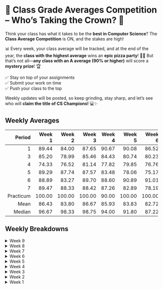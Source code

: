 # 🚀 Class Grade Averages Competition – Who’s Taking the Crown? 🎉  

Think your class has what it takes to be the **best in Computer Science**? The **Class Average Competition** is ON, and the stakes are high!  

📊 Every week, your class average will be tracked, and at the end of the year, the **class with the highest average** wins an **epic pizza party**! 🍕🔥 But that’s not all—**any class with an A average (90% or higher)** will score a **mystery prize**! 🏆  

✅ Stay on top of your assignments  
✅ Submit your work on time  
✅ Push your class to the top  

Weekly updates will be posted, so keep grinding, stay sharp, and let’s see who will **claim the title of CS Champions!** 💻✨  

## Weekly Averages

| Period     | Week 1 | Week 2 | Week 3 | Week 4 | Week 5 | Week 6 | Week 7 | Week 8 | Week 9 | Weekly Rank | Weekly Trend |
| ---------: | -----: | -----: | -----: | -----: | -----: | -----: | -----: | -----: | -----: | :---------: | :----------: |
| 1          | 89.44  | 84.00  | 87.65  | 90.67  |  90.08 |  86.52 |  89.00 |  88.86 |  88.37 | 2           | -0.49        |
| 3          | 85.20  | 78.99  | 85.46  | 84.43  |  80.74 |  80.23 |  79.86 |  76.68 |  79.14 | 3           | +2.46        |
| 4          | 74.33  | 76.52  | 81.14  | 77.82  |  79.85 |  76.76 |  75.45 |  73.91 |  74.11 | 4           | +0.20        | 
| 5          | 89.29  | 87.74  | 87.57  | 83.48  |  78.06 |  75.17 |  73.40 |  69.78 |  69.32 | --          | -0.46        |
| 6          | 88.89  | 83.27  | 89.70  | 88.60  |  90.89 |  91.01 |  90.79 |  90.17 |  90.18 | 1           | +0.01        |
| 7          | 89.47  | 88.33  | 88.42  | 87.26  |  82.89 |  78.19 |  78.83 |  75.47 |  74.10 | --          | -1.37        |
| Practicum  | 100.00 | 100.00 | 100.00 | 90.00  | 100.00 | 100.00 |  95.00 |  93.33 |  98.00 | --          | +4.67        |
| Mean       | 86.43  | 83.80  | 86.67  | 85.93  |  83.83 |  82.72 |  81.58 |  79.75 |  79.74 |             | -0.01        | 
| Median     | 96.67  | 98.33  | 98.75  | 94.00  |  91.80 |  87.22 |  89.36 |  88.13 |  87.91 |             | -0.22        |

## Weekly Breakdowns

<!-- <details>
<summary>Week #</summary>

|   period   | count |  mean  | trend  | std dev |  min   |   25%  |   50%  |   75%  |  max   | % A's |
| :--------: | ----: | -----: | -----: | ------: | -----: | -----: | -----: | -----: | -----: | :---: |
| 1          |  19   |   |   |    |   |    |   |   | 100.00 |  |
| 3          |  26   |   |   |    |   |    |   |   | 100.00 |  |
| 4          |  22   |   |   |    |   |    |   |   | 100.00 |  |
| 5          |  28   |   |   |    |   |    |   |   | 100.00 |  |
| 6          |  28   |   |   |    |   |    |   |   | 100.00 |  |
| 7          |  23   |   |   |    |   |    |   |   | 100.00 |  |
| Practicum  |   5   | 100.00 | ----  |  0.00   | 100.00 | 100.00 | 100.00 | 100.00 | 100.00 | 100.00 |
| Aggregate  | 153   |   |   |    |   |   |   |   | 100.00 |  |

</details> -->

<details>
<summary>Week 9</summary>

|   period   | count |  mean  | trend  | std dev |  min   |   25%  |   50%  |   75%  |  max   |  % A's |
| :--------: | ----: | -----: | -----: | ------: | -----: | -----: | -----: | -----: | -----: | :----: |
| 1          |  19   |  88.37 | -----  | 16.55   |  44.70 |  89.94 |  95.88 |  98.46 |  99.88 |  72.22 |
| 3          |  25   |  79.14 | -----  | 15.37   |  30.00 |  71.15 |  81.33 |  88.46 |  99.88 |  24.00 |
| 4          |  23   |  74.11 | -----  | 26.35   |   0.00 |  58.46 |  80.00 |  95.44 | 100.00 |  38.10 |
| 5          |  27   |  69.32 | -----  | 30.05   |  56.00 |  59.55 |  79.09 |  90.91 | 100.00 |  44.44 |
| 6          |  28   |  90.18 | -----  | 11.81   |  48.89 |  85.21 |  93.37 |  99.65 | 100.00 |  64.29 |
| 7          |  22   |  74.10 | -----  | 23.20   |  68.00 |  69.07 |  75.91 |  98.84 | 100.00 |  36.36 |
| Practicum  |   5   |  98.00 | -----  |  4.47   |  90.00 | 100.00 | 100.00 | 100.00 | 100.00 | 100.00 |
| Aggregate  | 149   |  79.74 | -----  | 22.47   |   0.00 |  68.89 |  87.91 |  96.36 | 100.00 |  47.95 |

</details>

<details>
<summary>Week 8</summary>

|   period   | count |  mean | trend | std dev |  min  |   25%  |   50%  |   75%  |  max   | % A's |
| :--------: | ----: | ----: | ----: | ------: | ----: | -----: | -----: | -----: | -----: | :---: |
| 1          |  19   | 88.86 | -0.23 | 16.34   | 40.00 |  88.89 |  95.20 |  99.74 | 100.00 | 72.22 |
| 3          |  26   | 76.68 | -3.18 | 16.74   | 24.00 |  70.34 |  81.36 |  89.99 | 100.00 | 26.92 |
| 4          |  23   | 73.91 | -1.54 | 26.46   |  0.00 |  60.87 |  78.75 |  97.13 | 100.00 | 33.33 |
| 5          |  28   | 69.78 | -3.62 | 29.19   | 57.00 |  59.12 |  85.50 |  99.20 | 100.00 | 35.71 |
| 6          |  28   | 90.17 | -0.62 | 11.63   | 50.00 |  85.41 |  92.38 |  99.73 | 100.00 | 57.14 |
| 7          |  23   | 75.47 | -3.36 | 22.33   | 70.00 |  77.53 |  80.00 |  98.94 | 100.00 | 34.78 |
| Practicum  |   5   | 93.33 | -1.67 | 14.91   | 85.00 | 100.00 | 100.00 | 100.00 | 100.00 | 80.00 |
| Aggregate  | 151   | 79.75 | -1.83 | 22.98   |  0.00 |  68.00 |  88.13 |  99.10 | 100.00 | 44.30 |

</details>

<details>
<summary>Week 7</summary>

|   period   | count |  mean | trend | std dev |  min  |  25%   |   50%  |   75%  |  max   | % A's |
| :--------: | ----: | ----: | ----: | ------: | ----: | -----: | -----: | -----: | -----: | :---: |
| 1          |  19   | 89.09 | +2.57 |   16.04 | 44.91 |  90.50 |  95.58 |  99.73 | 100.00 | 77.78 |
| 3          |  26   | 79.86 | -0.37 |   17.38 | 20.45 |  71.91 |  82.95 |  90.91 | 100.00 | 26.92 |
| 4          |  23   | 75.45 | -1.31 |   26.27 |  0.00 |  62.86 |  82.27 |  96.86 | 100.00 | 38.10 |
| 5          |  28   | 73.40 | -1.77 |   28.56 | 57.00 |  64.58 |  87.22 | 100.00 | 100.00 | 46.43 |
| 6          |  28   | 90.79 | -0.22 |   11.41 | 50.00 |  86.23 |  92.27 |  99.71 | 100.00 | 67.86 |
| 7          |  23   | 78.83 | +0.64 |   20.16 | 30.00 |  63.75 |  81.00 |  98.82 | 100.00 | 34.78 |
| Practicum  |   5   | 95.00 | -5.00 |   11.18 | 85.00 | 100.00 | 100.00 | 100.00 | 100.00 | 80.00 |
| Aggregate  | 151   | 81.58 | -1.14 |   22.21 |  0.00 |  70.57 |  89.36 |  99.70 | 100.00 | 48.68 |

</details>

<details>
<summary>Week 6</summary>

|   period   | count |  mean  | trend | std dev |  min   |   25%  |   50%  |   75%  |  max   | % A's  |
| :--------: | ----: | -----: | ----: | ------: | -----: | -----: | -----: | -----: | -----: | :----: |
| 1          |  19   |  86.52 | -3.56 | 18.95   |  40.00 |  82.79 |  95.00 |  99.41 | 100.00 |  63.16 |
| 3          |  26   |  80.23 | -0.51 | 17.82   |  13.89 |  72.85 |  83.35 |  91.45 | 100.00 |  34.62 |
| 4          |  21   |  76.76 | -3.09 | 21.71   |  37.38 |  60.00 |  84.29 |  96.70 | 100.00 |  39.13 |
| 5          |  28   |  75.17 | -2.89 | 28.00   |  57.00 |  59.27 |  84.52 |  87.81 | 100.00 |  46.43 |
| 6          |  28   |  91.01 | +0.12 | 11.27   |  51.43 |  85.87 |  93.81 |  99.69 | 100.00 |  71.43 |
| 7          |  23   |  78.19 | -4.70 | 19.19   |  30.00 |  71.43 |  83.75 |  92.35 | 100.00 |  26.09 |
| Practicum  |   5   | 100.00 | ----  |  0.00   | 100.00 | 100.00 | 100.00 | 100.00 | 100.00 | 100.00 |
| Aggregate  | 151   |  82.72 | -1.11 | 21.56   |  13.89 |  73.14 |  91.16 |  99.68 | 100.00 |  53.02 |

</details>

<details>
<summary>Week 5</summary>

|   period   | count |  mean  | trend  | std dev |  min   |   25%  |   50%  |   75%  |  max   | % A's  |
| :--------: | ----: | -----: | -----: | ------: | -----: | :----: | -----: | -----: | -----: | :----: |
| 1          |  19   |  90.08 |  -0.59 | 15.56   |  48.00 |  92.35 |  96.62 |  99.34 | 100.00 |  73.68 |
| 3          |  26   |  80.47 |  -3.69 | 17.92   |  19.00 |  75.03 |  83.85 |  92.90 | 100.00 |  34.62 |
| 4          |  22   |  79.85 |  +2.03 | 21.94   |  36.00 |  65.61 |  87.65 |  97.97 | 100.00 |  40.91 |
| 5          |  28   |  78.06 |  -5.42 | 29.17   |  66.07 |  71.00 |  98.21 | 100.00 | 100.00 |  53.57 |
| 6          |  28   |  90.89 |  +2.29 | 11.50   |  56.00 |  87.43 |  95.09 |  99.38 | 100.00 |  71.43 |
| 7          |  23   |  82.89 |  -4.37 | 20.50   |  70.00 |  82.92 |  85.71 |  97.99 | 100.00 |  39.13 |
| Practicum  |   5   | 100.00 | +10.00 |  0.00   | 100.00 | 100.00 | 100.00 | 100.00 | 100.00 | 100.00 |
| Aggregate  | 151   |  82.89 |  -1.56 | 22.00   |  19.00 |  77.06 |  92.68 |  99.56 | 100.00 |  53.95 |

</details>

<details>
<summary>Week 4</summary>

|   period   | count |  mean  | trend  | std dev |  min   |   25%  |   50%  |   75%  |  max   | % A's |
| :--------: | ----: | -----: | -----: | ------: | -----: | -----: | -----: | -----: | -----: | :---: |
| 1          |  19   | 90.67  |  +3.02 | 14.86   | 50.80  |  93.33 |  97.95 |  99.49 | 100.00 | 73.68 |
| 3          |  26   | 84.43  |  -1.03 | 15.58   | 28.57  |  78.25 |  88.00 |  94.48 | 100.00 | 42.31 |
| 4          |  22   | 77.82  |  -3.32 | 22.10   | 35.00  |  61.91 |  84.71 |  99.52 | 100.00 | 40.91 |
| 5          |  28   | 83.48  |  -4.09 | 25.94   | 55.00  |  77.50 |  98.00 | 100.00 | 100.00 | 64.29 |
| 6          |  28   | 88.60  |  -1.10 | 13.34   | 56.36  |  77.77 |  94.41 |  98.68 | 100.00 | 53.57 |
| 7          |  23   | 87.26  |  -1.16 | 26.03   | 63.00  |  94.67 |  99.00 | 100.00 | 100.00 | 78.26 |
| Practicum  |   5   | 90.00  | -10.00 | 11.18   | 75.00  | 100.00 | 100.00 | 100.00 | 100.00 | 80.00 |
| Aggregate  | 151   | 85.93  |  -1.28 | 20.20   | 28.57  |  77.88 |  94.00 |  99.80 | 100.00 | 53.94 |

</details>

<details>
<summary>Week 3</summary>

|   period   | count |  mean  | trend | std dev |  min   |   25%  |   50%  |  75%   |  max   |  % A's |
| :--------: | ----: | -----: | ----: | ------: | -----: | ------:| -----: | -----: | -----: | :----: |
| 1          |  20   |  87.65 | +3.65 | 14.69   |  58.00 |  97.08 |  99.25 | 100.00 | 100.00 |  73.68 |
| 3          |  26   |  85.46 | +6.47 | 17.93   |  20.00 |  84.14 |  90.29 |  99.57 | 100.00 |  57.69 |
| 4          |  23   |  81.14 | +4.62 | 21.89   |  40.00 |  79.64 |  98.71 |  99.68 | 100.00 |  50.00 |
| 5          |  28   |  87.57 | -0.17 | 29.28   |   0.00 |  95.00 |  98.75 | 100.00 | 100.00 |  78.57 |
| 6          |  27   |  89.70 | +6.43 | 21.03   |   0.00 |  82.75 |  98.14 |  99.68 | 100.00 |  64.29 |
| 7          |  23   |  88.42 | +0.09 | 29.02   |   0.00 |  95.83 |  98.75 | 100.00 | 100.00 |  86.97 |
| Practicum  |   5   | 100.00 | ----  |  0.00   | 100.00 | 100.00 | 100.00 | 100.00 | 100.00 | 100.00 |
| Aggregate  | 152   |  86.67 | +2.87 | 22.72   |   0.00 |  88.00 |  98.75 | 100.00 | 100.00 |  69.54 |

</details>

<details>
<summary>Week 2</summary>

|   period   | count |  mean  | trend | std dev |  min   |   25%  |   50%  |  75%   |  max   |  % A's |
| :--------: | ----: | -----: | ----: | ------: | -----: | ------:| -----: | -----: | -----: | :----: |
| 1          |  20   |  84.00 | -5.44 | 20.38   |   0.00 | 100.00 | 100.00 | 100.00 | 100.00 |  78.95 |
| 3          |  26   |  78.99 | -6.21 | 24.14   |  20.00 |  74.00 |  96.67 |  99.00 | 100.00 |  53.85 |
| 4          |  23   |  76.52 | +2.19 | 33.18   |   0.00 |  71.00 |  98.00 | 100.00 | 100.00 |  63.64 |
| 5          |  28   |  87.74 | -1.55 | 28.54   |   0.00 |  95.00 |  99.17 | 100.00 | 100.00 |  85.71 |
| 6          |  27   |  82.27 | -5.62 | 25.67   |   0.00 |  60.00 |  96.50 |  99.25 | 100.00 |  64.29 |
| 7          |  23   |  88.33 | -1.14 | 27.49   |   0.00 |  95.83 | 100.00 | 100.00 | 100.00 |  85.96 |
| Practicum  |   5   | 100.00 | ----  |  0.00   | 100.00 | 100.00 | 100.00 | 100.00 | 100.00 | 100.00 |
| Aggregate  | 152   |  83.80 | -2.63 | 26.38   |   0.00 |  85.00 |  98.33 | 100.00 | 100.00 |  72.85 |

</details>

<details>
<summary>Week 1</summary>

|   period   | count |  mean  | trend | std dev |  min   |   25%  |   50%  |  75%   |  max   |  % A's |
| :--------: | ----: | -----: | ----: | ------: | -----: | ------:| -----: | -----: | -----: | :----: |
| 1          |  20   |  89.44 | ----  | 19.85   |   0.00 | 100.00 | 100.00 | 100.00 | 100.00 |  78.95 |
| 3          |  26   |  85.20 | ----  | 23.27   |  33.33 |  96.67 | 100.00 | 100.00 | 100.00 |  73.08 |
| 4          |  23   |  74.33 | ----  | 35.48   |   0.00 |  63.33 | 100.00 | 100.00 | 100.00 |  59.09 |
| 5          |  28   |  89.29 | ----  | 31.50   |   0.00 | 100.00 | 100.00 | 100.00 | 100.00 |  89.29 |
| 6          |  27   |  88.89 | ----  | 20.67   |  33.33 |  83.33 | 100.00 | 100.00 | 100.00 |  71.43 |
| 7          |  23   |  89.47 | ----  | 31.53   |   0.00 | 100.00 | 100.00 | 100.00 | 100.00 |  73.91 |
| Practicum  |   5   | 100.00 | ----  |  0.00   | 100.00 | 100.00 | 100.00 | 100.00 | 100.00 | 100.00 |
| Aggregate  | 152   |  86.43 | ----  | 26.92   |   0.00 | 100.00 | 100.00 | 100.00 | 100.00 |  75.50 |

</details>
